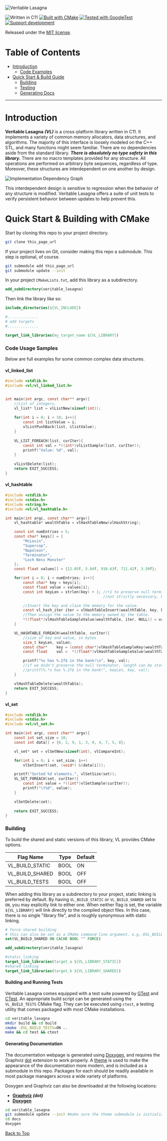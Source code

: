 ![Veritable Lasagna](docs/image/vl_logo.svg)

![Written in C11](https://img.shields.io/badge/C11-gray?style=for-the-badge&logo=C&logoColor=orange&labelColor=black) 
[![Built with CMake](https://img.shields.io/badge/Built%20with%20CMake-gray?style=for-the-badge&logo=CMake&logoColor=orange&labelColor=black)](https://cmake.org/)
[![Tested with GoogleTest](https://img.shields.io/badge/Testing%20With%20GTest-gray?style=for-the-badge&logo=googlesearchconsole&logoColor=orange&labelColor=black)](https://github.com/google/googletest)
[![Support development](https://img.shields.io/badge/Buy%20Me%20A%20Coffee-ffdd00?style=for-the-badge&logo=buy-me-a-coffee&logoColor=orange&labelColor=black)](https://www.buymeacoffee.com/walkerje)

Released under the [MIT license](LICENSE).

# Table of Contents
- [Introduction](#introduction)
  - [Code Examples](#code-samples)
- [Quick Start & Build Guide](#quick-start--building-with-cmake)
  - [Building](#building)
  - [Testing](#building-and-running-tests)
  - [Generating Docs](#generating-documentation)

------------------
# Introduction

**Veritable Lasagna** **_(VL)_** is a cross-platform library written in C11. It implements a variety of common memory allocators, data structures, and algorithms.
The majority of this interface is loosely modeled on the C++ STL, and many functions might seem familiar. There are no dependencies aside from the standard library.
**_There is absolutely no type safety in this library._** There are no macro templates provided for any structure. 
All operations are performed on arbitrary byte sequences, regardless of type. Moreover, these structures are interdependent on
one another by design.

![Implementation Dependency Graph](docs/image/vl_struct_graph.svg)

This interdependent design is sensitive to regression when the behavior of any structure is modified.
Veritable Lasagna offers a suite of unit tests to verify persistent behavior between updates to help prevent this.

# Quick Start & Building with CMake
Start by cloning this repo to your project directory.

```bash
git clone this_page_url
```

If your project lives on Git, consider making this repo a submodule. This step is optional, of course.

```bash
git submodule add this_page_url
git submodule update --init
```

In your project `CMakeLists.txt`, add this library as a subdirectory.

```CMake
add_subdirectory(veritable_lasagna)
```

Then link the library like so:

```CMake
include_directories(${VL_INCLUDE})

#..............
# add targets
#..............

target_link_libraries(my_target_name ${VL_LIBRARY})
```

### Code Usage Samples

Below are full examples for some common complex data structures.

#### vl_linked_list
```c
#include <stdlib.h>
#include <vl/vl_linked_list.h>


int main(int argc, const char** argv){
    //List of integers.
    vl_list* list = vlListNew(sizeof(int));
    
    for(int i = 0; i < 10; i++){
        const int listValue = i;
        vlListPushBack(list, &listValue);
    }
    
    VL_LIST_FOREACH(list, curIter){
        const int val = *((int*)vlListSample(list, curIter));
        printf("Value: %d", val);
    }
    
    vlListDelete(list);
    return EXIT_SUCCESS;
}

```
#### vl_hashtable
```c
#include <stdlib.h>
#include <stdio.h>
#include <string.h>
#include <vl/vl_hashtable.h>

int main(int argc, const char** argv){
    vl_hashtable* wealthTable = vlHashTableNew(vlHashString);

    const int numEntries = 5;
    const char* keys[] = {
        "McLovin",
        "Supercop",
        "Napoleon",
        "Terminator",
        "Loch Ness Monster"
    };
    const float values[] = {12.05f, 5.84f, 910.63f, 711.42f, 3.50f};

    for(int i = 0; i < numEntries; i++){
        const char* key = keys[i];
        const float value = values[i];
        const int keyLen = strlen(key) + 1; //+1 to preserve null terminator
                                            //not strictly necessary, but somewhat handy.

        //Insert the key and claim the memory for the value.
        const vl_hash_iter iter = vlHashTableInsert(wealthTable, key, keyLen, sizeof(float));
        //Then assign the value to the memory owned by the table.
        *((float*)vlHashTableSampleValue(wealthTable, iter, NULL)) = value;
    }

    VL_HASHTABLE_FOREACH(wealthTable, curIter){
        //size of key and value, in bytes
        size_t keyLen, valLen;
        const char*    key = (const char*)vlHashTableSampleKey(wealthTable, curIter, &keyLen);
        const float    val =  *((float*)vlHashTableSampleValue(wealthTable, curIter, &valLen));

        printf("%s has %.2f$ in the bank!\n", key, val);
        //if we didn't preserve the null terminator, length can be stated explicitly:
        //printf(%.*s has %.2f$ in the bank!", keyLen, key, val);
    }

    vlHashTableDelete(wealthTable);
    return EXIT_SUCCESS;
}
```
#### vl_set
```c
#include <stdlib.h>
#include <stdio.h>
#include <vl/vl_set.h>

int main(int argc, const char** argv){
    const int set_size = 10;
    const int data[] = {6, 2, 9, 1, 3, 0, 4, 7, 5, 8};

    vl_set* set = vlSetNew(sizeof(int), vlCompareInt);

    for(int i = 0; i < set_size; i++)
        vlSetInsert(set, (void*) &(data[i]));

    printf("Sorted %d elements.", vlSetSize(set));
    VL_SET_FOREACH(set, curIter){
        const int value = *((int*)vlSetSample(curIter));
        printf("\t%d", value);
    }

    vlSetDelete(set);
    
    return EXIT_SUCCESS;
}
```
### Building

To build the shared and static versions of this library, VL provides CMake options.

| Flag Name       | Type | Default |
|-----------------|------|---------|
| VL_BUILD_STATIC | BOOL | ON      |
| VL_BUILD_SHARED | BOOL | OFF     |
| VL_BUILD_TESTS  | BOOL | OFF     |

When adding this library as a subdirectory to your project, static linking is preferred by default. 
By having `VL_BUILD_STATIC` or `VL_BUILD_SHARED` set to `ON`, you may explicitly link to either one.
When neither flag is set, the variable `${VL_LIBRARY}` will link directly to the compiled object files. In this case,
there is no single "library file", and is roughly synonymous with static linking.

```CMake
# force shared building
# this can also be set as a CMake command-line argument, e.g,-DVL_BUILD_SHARED=ON
set(VL_BUILD_SHARED ON CACHE BOOL "" FORCE)

add_subdirectory(veritable_lasagna)

#static linking
target_link_libraries(target_a ${VL_LIBRARY_STATIC})
#shared linking
target_link_libraries(target_b ${VL_LIBRARY_SHARED})
```

#### Building and Running Tests

Veritable Lasagna comes equipped with a test suite powered by [GTest](https://github.com/google/googletest)
and [CTest](https://cmake.org/cmake/help/latest/manual/ctest.1.html). An appropriate build  script can be generated using the `VL_BUILD_TESTS` CMake flag. 
They can be executed using `ctest`, a testing utility that comes packaged with most CMake installations.

```bash
cd veritable_lasagna 
mkdir build && cd build
cmake -DVL_BUILD_TESTS=ON ..
make && cd test && ctest
```

#### Generating Documentation

The documentation webpage is generated using [Doxygen](https://www.doxygen.nl/), and requires the Graphviz [dot](https://graphviz.org/doc/info/lang.html)
extension to work properly. A [theme](https://github.com/jothepro/doxygen-awesome-css) is used to make the appearance of the documentation more modern,
and is included as a submodule in this repo. Packages for each should be readily available in most package managers
across a wide variety of platforms.

Doxygen and Graphviz can also be downloaded at the following locations:
- **[Graphviz](https://graphviz.org/download/) _(dot)_**
- **[Doxygen](https://www.doxygen.nl/download.html)**

```bash
cd veritable_lasagna
git submodule update --init #make sure the theme submodule is initialized
cd docs
doxygen
```

[Back to Top](#introduction)